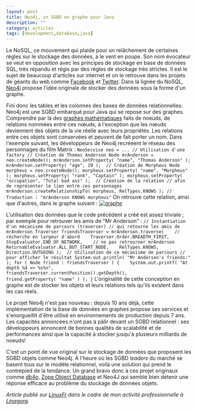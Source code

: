 ```yaml
---
layout: post
title: Neo4j, un SGBD en graphe pour Java
description: ""
category: articles
tags: [development,database,java]
---
```


Le NoSQL, ce mouvement qui plaide pour un relâchement de certaines règles sur le stockage des données, a le vent en poupe. Son nom évocateur se veut en opposition avec les principes de stockage en base de données SQL, très répandu et régis par des règles de stockage très strictes. Il est le sujet de beaucoup d'articles sur internet et on le retrouve dans les projets de géants du web comme [Facebook](http://cassandra.apache.org/) et [Twitter](http://github.com/traviscrawford/scribe). Dans la lignée du NoSQL, [Neo4j](http://neo4j.org/) propose l'idée originale de stocker des données sous la forme d'un graphe.

Fini donc les tables et les colonnes des bases de données relationnelles: Neo4j est une SGBD embarqué pour Java qui se repose sur des graphes. Comprendre par là des [graphes mathématiques](http://fr.wikipedia.org/wiki/Th%C3%A9orie_des_graphes) faits de noeuds, de relations nommées entre ces nœuds, à l'exception que les nœuds deviennent des objets de la vie réelle avec leurs propriétés. Les relations entre ces objets sont conservées et peuvent de fait porter un nom. Dans l'exemple suivant, les développeurs de Neo4j recrééent le réseau des personnages du film Matrix : `NeoService neo = ... // Utilisation d'une factory // Création de Thomas Anderson Node mrAnderson = neo.createNode(); mrAnderson.setProperty( "name", "Thomas Anderson" ); mrAnderson.setProperty( "age", 29 );  // Création de Morpheus Node morpheus = neo.createNode(); morpheus.setProperty( "name", "Morpheus" ); morpheus.setProperty( "rank", "Captain" ); morpheus.setProperty( "occupation", "Total bad ass" );  // Création de la relation // afin de représenter le lien entre ces personnages mrAnderson.createRelationshipTo( morpheus, RelTypes.KNOWS ); // Traduction : "mrAnderson KNOWS morpheus"` On retrouve cette relation, ainsi que d'autres, dans le graphe suivant : [![graphe](http://08000linux.com/blogs/files/2010/05/graphe.png)](http://08000linux.com/blogs/files/2010/05/graphe.png)

L'utilisation des données que le code précédent a créé est assez triviale ; par exemple pour retrouver les amis de "Mr Anderson" : `// Instantiation d'un mécanisme de parcours (traverser) // qui retourne les amis de mrAnderson Traverser friendsTraverser = mrAnderson.traverse(    // recherche en largeur d'abord    Traverser.Order.BREADTH_FIRST,    StopEvaluator.END_OF_NETWORK,    // ne pas retrourner mrAnderson    ReturnableEvaluator.ALL_BUT_START_NODE,    RelTypes.KNOWS,    Direction.OUTGOING );  // Utilisation de ce mécanisme de parcours // pour afficher le résultat System.out.println( "Mr Anderson's friends:" ); for ( Node friend : friendsTraverser ) {    System.out.printf( "At depth %d => %s%n",        friendsTraverser.currentPosition().getDepth(),        friend.getProperty( "name" ) ); }` L'originalité de cette conception en graphe est de stocker les objets et leurs relations tels qu'ils existent dans les cas réels.

Le projet Neo4j n'est pas nouveau : depuis 10 ans déjà, cette implémentation de la base de données en graphes propose ses services et s'enorgueillit d'être utilisé en environnements de production depuis 7 ans. Les capacités annoncées n'ont pas à pâlir devant un SGBD relationnel : ses développeurs annoncent de bonnes qualités de scalabilité et de performances ainsi que la capacité à stocker jusqu'à plusieurs milliards de noeuds!

C'est un point de vue original sur le stockage de données que proposent les SGBD objets comme Neo4j. À l'heure où les SGBD *leaders* du marché se basent tous sur le modèle relationnel, voilà une solution qui prend le contrepied de la tendance. Un grand bravo donc à ces projet originaux comme [db4o](http://www.db4o.com/), [Zope Object Database](http://www.zodb.org/) et Neo4J qui semble bien détenir une réponse efficace au problème du stockage de données objets.

*Article publié sur [LinuxFr](http://linuxfr.org/~galaux/) dans le cadre de mon activité professionnelle à [Linagora](http://linagora.com/).*

